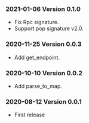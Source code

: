 ### 2021-01-06 Version 0.1.0
* Fix Rpc signature.
* Support pop signature v2.0.

### 2020-11-25 Version 0.0.3
* Add get_endpoint.

### 2020-10-10 Version 0.0.2
* Add parse_to_map.

### 2020-08-12 Version 0.0.1
* First release